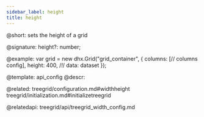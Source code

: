 ```yaml
---
sidebar_label: height
title: height
---          
```


@short: sets the height of a grid

@signature: height?: number;

@example: 
var grid = new dhx.Grid("grid_container", {
	columns: [// columns config],
	height: 400,   /*!*/
	data: dataset
});

@template:	api_config
@descr: 

@related: treegrid/configuration.md#widthheight
treegrid/initialization.md#initializetreegrid

@relatedapi: treegrid/api/treegrid_width_config.md
